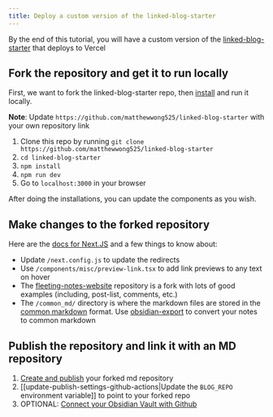 ```yaml
---
title: Deploy a custom version of the linked-blog-starter
---
```


By the end of this tutorial, you will have a custom version of the [linked-blog-starter](https://github.com/matthewwong525/linked-blog-starter) that deploys to Vercel

## Fork the repository and get it to run locally

First, we want to fork the linked-blog-starter repo, then [install](install-linked-blog-starter-locally.md) and run it locally.

**Note**: Update `https://github.com/matthewwong525/linked-blog-starter` with your own repository link

1. Clone this repo by running `git clone https://github.com/matthewwong525/linked-blog-starter`
1. `cd linked-blog-starter`
1. `npm install`
1. `npm run dev`
1. Go to `localhost:3000` in your browser

After doing the installations, you can update the components as you wish. 

## Make changes to the forked repository

Here are the [docs for Next.JS](https://nextjs.org/docs) and a few things to know about:

* Update `/next.config.js` to update the redirects
* Use `/components/misc/preview-link.tsx` to add link previews to any text on hover
* The [fleeting-notes-website](https://github.com/fleetingnotes/fleeting-notes-website) repository is a fork with lots of good examples (including, post-list, comments, etc.)
* The `/common_md/` directory is where the markdown files are stored in the [common markdown](https://commonmark.org/) format. Use [obsidian-export](https://github.com/zoni/obsidian-export) to convert your notes to common markdown

## Publish the repository and link it with an MD repository

1. [Create and publish](publish-your-obsidian-notes-with-linked-blog-starter.md) your forked md repository
1. \[\[update-publish-settings-github-actions|Update the `BLOG_REPO` environment variable\]\] to point to your forked repo
1. OPTIONAL: [Connect your Obsidian Vault with Github](connect-obsidian-vault-with-github.md)
